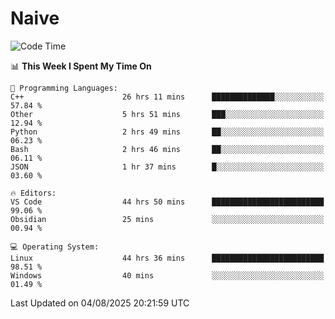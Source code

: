 # Naive
<!-- ## 日拱一卒，功不唐捐 -->
<!-- [![GitHub Streak](https://streak-stats.demolab.com/?user=XiaoXKKK)](https://git.io/streak-stats) -->
<!--START_SECTION:waka-->
![Code Time](http://img.shields.io/badge/Code%20Time-568%20hrs%2038%20mins-blue)

📊 **This Week I Spent My Time On** 

```text
💬 Programming Languages: 
C++                      26 hrs 11 mins      ██████████████░░░░░░░░░░░   57.84 % 
Other                    5 hrs 51 mins       ███░░░░░░░░░░░░░░░░░░░░░░   12.94 % 
Python                   2 hrs 49 mins       ██░░░░░░░░░░░░░░░░░░░░░░░   06.23 % 
Bash                     2 hrs 46 mins       ██░░░░░░░░░░░░░░░░░░░░░░░   06.11 % 
JSON                     1 hr 37 mins        █░░░░░░░░░░░░░░░░░░░░░░░░   03.60 % 

🔥 Editors: 
VS Code                  44 hrs 50 mins      █████████████████████████   99.06 % 
Obsidian                 25 mins             ░░░░░░░░░░░░░░░░░░░░░░░░░   00.94 % 

💻 Operating System: 
Linux                    44 hrs 36 mins      █████████████████████████   98.51 % 
Windows                  40 mins             ░░░░░░░░░░░░░░░░░░░░░░░░░   01.49 % 
```


 Last Updated on 04/08/2025 20:21:59 UTC
<!--END_SECTION:waka-->
